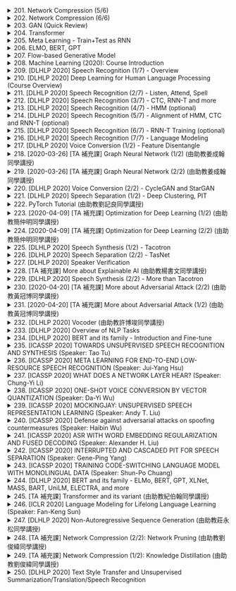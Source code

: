 <details>
<summary>201. Network Compression (5/6)</summary><br>

<a href="https://www.youtube.com/watch?v=L0TOXlNpCJ8" target="_blank">
    <img src="https://img.youtube.com/vi/L0TOXlNpCJ8/maxresdefault.jpg" 
        alt="[Youtube]" width="200">
</a>


</details>

<details>
<summary>202. Network Compression (6/6)</summary><br>

<a href="https://www.youtube.com/watch?v=f0rOMyZSZi4" target="_blank">
    <img src="https://img.youtube.com/vi/f0rOMyZSZi4/maxresdefault.jpg" 
        alt="[Youtube]" width="200">
</a>


</details>

<details>
<summary>203. GAN (Quick Review)</summary><br>

<a href="https://www.youtube.com/watch?v=ufcKFjdpT98" target="_blank">
    <img src="https://img.youtube.com/vi/ufcKFjdpT98/maxresdefault.jpg" 
        alt="[Youtube]" width="200">
</a>


</details>

<details>
<summary>204. Transformer</summary><br>

<a href="https://www.youtube.com/watch?v=ugWDIIOHtPA" target="_blank">
    <img src="https://img.youtube.com/vi/ugWDIIOHtPA/maxresdefault.jpg" 
        alt="[Youtube]" width="200">
</a>


</details>

<details>
<summary>205. Meta Learning - Train+Test as RNN</summary><br>

<a href="https://www.youtube.com/watch?v=ePimv_k-H24" target="_blank">
    <img src="https://img.youtube.com/vi/ePimv_k-H24/maxresdefault.jpg" 
        alt="[Youtube]" width="200">
</a>


</details>

<details>
<summary>206. ELMO, BERT, GPT</summary><br>

<a href="https://www.youtube.com/watch?v=UYPa347-DdE" target="_blank">
    <img src="https://img.youtube.com/vi/UYPa347-DdE/maxresdefault.jpg" 
        alt="[Youtube]" width="200">
</a>


</details>

<details>
<summary>207. Flow-based  Generative Model</summary><br>

<a href="https://www.youtube.com/watch?v=uXY18nzdSsM" target="_blank">
    <img src="https://img.youtube.com/vi/uXY18nzdSsM/maxresdefault.jpg" 
        alt="[Youtube]" width="200">
</a>


</details>

<details>
<summary>208. Machine Learning (2020): Course Introduction</summary><br>

<a href="https://www.youtube.com/watch?v=c9TwBeWAj_U" target="_blank">
    <img src="https://img.youtube.com/vi/c9TwBeWAj_U/maxresdefault.jpg" 
        alt="[Youtube]" width="200">
</a>


</details>

<details>
<summary>209. [DLHLP 2020] Speech Recognition (1/7) - Overview</summary><br>

<a href="https://www.youtube.com/watch?v=AIKu43goh-8" target="_blank">
    <img src="https://img.youtube.com/vi/AIKu43goh-8/maxresdefault.jpg" 
        alt="[Youtube]" width="200">
</a>


</details>

<details>
<summary>210. [DLHLP 2020] Deep Learning for Human Language Processing (Course Overview)</summary><br>

<a href="https://www.youtube.com/watch?v=nER51ZyJaCQ" target="_blank">
    <img src="https://img.youtube.com/vi/nER51ZyJaCQ/maxresdefault.jpg" 
        alt="[Youtube]" width="200">
</a>


</details>

<details>
<summary>211. [DLHLP 2020] Speech Recognition (2/7) - Listen, Attend, Spell</summary><br>

<a href="https://www.youtube.com/watch?v=BdUeBa6NbXA" target="_blank">
    <img src="https://img.youtube.com/vi/BdUeBa6NbXA/maxresdefault.jpg" 
        alt="[Youtube]" width="200">
</a>


</details>

<details>
<summary>212. [DLHLP 2020] Speech Recognition (3/7) - CTC, RNN-T and more</summary><br>

<a href="https://www.youtube.com/watch?v=CGuLuBaLIeI" target="_blank">
    <img src="https://img.youtube.com/vi/CGuLuBaLIeI/maxresdefault.jpg" 
        alt="[Youtube]" width="200">
</a>


</details>

<details>
<summary>213. [DLHLP 2020] Speech Recognition (4/7) - HMM (optional)</summary><br>

<a href="https://www.youtube.com/watch?v=XWTGY_PNABo" target="_blank">
    <img src="https://img.youtube.com/vi/XWTGY_PNABo/maxresdefault.jpg" 
        alt="[Youtube]" width="200">
</a>


</details>

<details>
<summary>214. [DLHLP 2020] Speech Recognition (5/7) - Alignment of HMM, CTC and RNN-T (optional)</summary><br>

<a href="https://www.youtube.com/watch?v=5SSVra6IJY4" target="_blank">
    <img src="https://img.youtube.com/vi/5SSVra6IJY4/maxresdefault.jpg" 
        alt="[Youtube]" width="200">
</a>


</details>

<details>
<summary>215. [DLHLP 2020] Speech Recognition (6/7) - RNN-T Training  (optional)</summary><br>

<a href="https://www.youtube.com/watch?v=L519dCHUCog" target="_blank">
    <img src="https://img.youtube.com/vi/L519dCHUCog/maxresdefault.jpg" 
        alt="[Youtube]" width="200">
</a>


</details>

<details>
<summary>216. [DLHLP 2020] Speech Recognition (7/7) - Language Modeling</summary><br>

<a href="https://www.youtube.com/watch?v=dymfkWtVUdo" target="_blank">
    <img src="https://img.youtube.com/vi/dymfkWtVUdo/maxresdefault.jpg" 
        alt="[Youtube]" width="200">
</a>


</details>

<details>
<summary>217. [DLHLP 2020] Voice Conversion (1/2) - Feature Disentangle</summary><br>

<a href="https://www.youtube.com/watch?v=Jj6blc8UijY" target="_blank">
    <img src="https://img.youtube.com/vi/Jj6blc8UijY/maxresdefault.jpg" 
        alt="[Youtube]" width="200">
</a>


</details>

<details>
<summary>218. [2020-03-26] [TA 補充課] Graph Neural Network (1/2) (由助教姜成翰同學講授)</summary><br>

<a href="https://www.youtube.com/watch?v=eybCCtNKwzA" target="_blank">
    <img src="https://img.youtube.com/vi/eybCCtNKwzA/maxresdefault.jpg" 
        alt="[Youtube]" width="200">
</a>

### 本文重點整理

#### 核心主題
文章主要探討圖神經網路（Graph Neural Networks, GNNs）中 aggregation 操作的核心思想及其不同實現方法。並分析了各種 aggregation 技術的優缺點以及適用場景。

---

#### 主要觀念
1. **Aggregation 操作的重要性**  
   Aggregation 是 GNN 中用於將鄰居節點的特徵信息聚合起來，以更新當前節點表示的核心操作。
   
2. **常見的 Aggregation 方法**  
   - **Mean Pooling**：簡單平均鄰居特徵。  
   - **Max Pooling**：取鄰居特徵的最大值。  
   - **Sum Pooling**：將鄰居特徵相加。  
   - **Attention Mechanism**：基於注意力機制的加權聚合。  

3. **Recent Developments**  
   最近的研究（如 Graph Isomorphism Network,GIN）提出，使用合適的 aggregation 方法可以顯著提升模型性能。

---

#### 問題原因
1. **Mean Pooling 的缺點**  
   - 無法區分具有相同鄰居特徵但結構不同的圖。  

2. **Max Pooling 的缺點**  
   - 可能忽略較小但重要的特徵值，導致信息丟失。  

3. **傳統 Aggregation 方法的局限性**  
   - 離散的聚合方式可能無法充分捕捉到圖結構中的細緻變化。

---

#### 解決方法
1. **GIN 的創新**  
   GIN 提出使用 aggregation 操作後再加上一個 multi-layer perceptron (MLP)，以學習更加豐富的表徵信息。具體公式如下：  
   $$ h_v^{(k+1)} = \text{AGGREGATE}(\{h_u^{(k)}\}_{u \in \mathcal{N}(v)}, h_v^{(k)}) $$  

2. **注意力機制的優化**  
   - 基於鄰居特徵計算注意力權重，實現動態聚合。  
   - 公式：  
     $$ \alpha_{uv} = \text{softmax}(e(h_u, h_v)) $$  
     $$ h_v^{(k+1)} = \sum_{u \in \mathcal{N}(v)} \alpha_{uv} h_u^{(k)} $$  

3. **Sum Pooling 的優勢**  
   - 使用鄰居特徵的簡單相加，避免平均和最大操作的局限性。  

---

#### 結論
1. **GIN 的理論意義**  
   GIN 提供了 aggregation 操作的理論基礎，證明了合適的聚合方式可以顯著提升模型在圖結構數據上的表現。

2. **未來研究方向**  
   - 探索更加高效的注意力機制。  
   - 研究不同聚合方法在特定應用場景下的最佳匹配。  

3. **實踐建議**  
   - 在實際應用中，根據具體任務需求選擇合適的 aggregation 方法。  
   - GIN 提供了一種簡單而有效的聚合方式，值得進一步探索和適用。

---

以上為文章的主要內容整理，涵蓋了核心思想、主要觀念、問題分析及解決方案等關鍵點。
</details>

<details>
<summary>219. [2020-03-26] [TA 補充課] Graph Neural Network (2/2) (由助教姜成翰同學講授)</summary><br>

<a href="https://www.youtube.com/watch?v=M9ht8vsVEw8" target="_blank">
    <img src="https://img.youtube.com/vi/M9ht8vsVEw8/maxresdefault.jpg" 
        alt="[Youtube]" width="200">
</a>

### 核心主題
- **圖神經網路（Graph Neural Networks, GNNs）**：研究如何將圖結構數據引入深度學習模型中，進行各種任務如分類、聚類等。

### 主要觀念
1. **圖神經網路的基本概念**：
   - **圖結構數據**：由節點和邊組成的數據結構，反映實體之間的關係。
   - **圖神經網路的目的**：將非結構化或結構化的圖數據轉換為可學習的表示。

2. **GNN的主要方法**：
   - **基於空間的方法**（Spatial-based）：如GAT（Graph Attention Networks），直接在圖的節點上進行操作。
   - **基於光譜的方法**（Spectral-based）：如GCN（Graph Convolutional Networks），通過傅裏葉變換將圖數據轉化為頻域進行處理。

3. **主要任務**：
   - **監督分類（Supervised Classification）**：在部分或完全標註的數據上訓練模型。
   - **半監督分類（Semi-supervised Classification）**：利用少量標註數據和大量未標註數據進行學習。
   - **圖生成（Graph Generation）**：使用VAE、GAN等方法從頭生成符合特定分布的圖數據。

### 問題原因
1. **GCN的局限性**：
   - **疊代深度增加的性能下降**：隨著模型深度的增加，性能反而惡化。
   - **過平滑現象（Over-smoothing）**：多次聚合操作後，節點表示趨於相似，導致信息喪失。

2. **GNN訓練中的挑戰**：
   - **圖數據的多樣性**：不同類型的圖數據可能需要不同的模型結構。
   - **計算複雜度高**：處理大型圖數據時，計算資源需求較高。

### 解決方法
1. **GCN性能提升**：
   - **DropEdge技術**：在聚合鄰居節點特徵時，隨機丟失一些邊，防止過平滑現象。
   
2. **模型優化**：
   - **使用注意力機制（Attention Mechanism）**：如GAT，根據不同鄰居的重要性分配權重。
   - **引入殘差連接（Residual Connections）**：在深度網絡中，將某層的輸出直接傳遞到淺層，防止梯度消失。

3. **圖生成模型改進**：
   - **Auto-regressive模型**：逐步生成節點和邊，提高生成的可控性。
   - **混合 GenerationTypechniques**：結合VAE和GAN優勢，提升生成數據的多樣性和真實性。

### 結論
- **GNN的研究意義**：作為一種有效的處理結構化數據的方法，在社交網絡、生物信息學等領域有廣泛應用。
- **未來研究方向**：
   - 探索更高效的圖聚合操作。
   - 研究圖神經網路與其他深度學習技術（如Transformer）的結合。
   - 開發適合大規模圖數據的並行計算方法。

### 其他
- **教育意義**：了解GNN的基本原理和應用場景，對於處理複雜實體關係問題具有重要啟示。
</details>

<details>
<summary>220. [DLHLP 2020] Voice Conversion (2/2) - CycleGAN and StarGAN</summary><br>

<a href="https://www.youtube.com/watch?v=JUWVuF2ucTk" target="_blank">
    <img src="https://img.youtube.com/vi/JUWVuF2ucTk/maxresdefault.jpg" 
        alt="[Youtube]" width="200">
</a>


</details>

<details>
<summary>221. [DLHLP 2020] Speech Separation (1/2) - Deep Clustering, PIT</summary><br>

<a href="https://www.youtube.com/watch?v=tovg5ZxNgIo" target="_blank">
    <img src="https://img.youtube.com/vi/tovg5ZxNgIo/maxresdefault.jpg" 
        alt="[Youtube]" width="200">
</a>


</details>

<details>
<summary>222. PyTorch Tutorial (由助教劉記良同學講授)</summary><br>

<a href="https://www.youtube.com/watch?v=kQeezFrNoOg" target="_blank">
    <img src="https://img.youtube.com/vi/kQeezFrNoOg/maxresdefault.jpg" 
        alt="[Youtube]" width="200">
</a>


</details>

<details>
<summary>223. [2020-04-09] [TA 補充課] Optimization for Deep Learning (1/2) (由助教簡仲明同學講授)</summary><br>

<a href="https://www.youtube.com/watch?v=4pUmZ8hXlHM" target="_blank">
    <img src="https://img.youtube.com/vi/4pUmZ8hXlHM/maxresdefault.jpg" 
        alt="[Youtube]" width="200">
</a>

### 文章整理：SGD 收斂性改進方法研究

#### 1. 核心主題
- **研究目標**：探討隨機梯度下降（Stochastic Gradient Descent, SGD）算法在深度學習中的收斂性問題，提出改進方法以提升其性能和效率。

#### 2. 主要觀念
- **SGD的基本原理**：SGD是一種常用優化算法，通過隨機採樣訓練數據來更新模型參數，具有計算效率高、內存佔用低的優點。
- **SGD的局限性**：
  - 學習率（Learning Rate, LR）的選擇對收斂速度和結果影響顯著。
  - 易陷入局部最優解，缺乏探索能力。
  - 在複雜的優化landscape中表現不穩定。

#### 3. 問題原因
- **學習率選擇不當**：過大的學習率可能導致模型發散，過小的學習率則會降低收斂速度。
- **優化landscape的複雜性**：深度神經網絡的損失函數 landscape 存在多個局部最優解和鞍點，SGD容易陷入其中。
- **缺乏動態調整機制**：固定學習率無法適應不同階段的優化需求。

#### 4. 解決方法
- **自適應學習率方法**：
  - **Adam優化器**：通過計算梯度的一階矩和二階矩估計來動態調整學習率，具有良好的收斂性和穩定性。
  - **Adagrad**：根據參數梯度的歷史信息自適應地調整學習率。
  - **RMSprop**：基於梯度的平方平均值來調整學習率。

- **周期性學習率方法**：
  - **Cyclical Learning Rate (CLR)**：通過周期性地增加和減少學習率，幫助模型在局部最優解之間進行探索。
  - **One-Cycle Learning Rate**：在一個周期內先增大後減小學習率，以實現快速收斂。

- **學習率範圍測試（LR Range Test）**：
  - 通過實驗確定合適的學習率範圍，避免手動調參的盲目性。

#### 5. 優化方式
- **動態調整機制**：引入自適應算法，根據梯度信息動態調節學習率。
- **探索與收斂結合**：利用周期性變化的學習率，在局部最優解附近進行細緻搜索的同時，保持一定的探索能力。
- **預熱階段（Warm-Up）**：在訓練初期逐漸增加學習率，幫助模型平穩進入優化狀態。

#### 6. 結論
- **研究意義**：改進的SGD算法能夠顯著提升深度神經網絡的訓練效率和收斂質量。
- **未來方向**：
  - 結合多種優化方法，進一步提高算法的通用性和魯棒性。
  - 探索更高效的自適應學習率調整策略。
</details>

<details>
<summary>224. [2020-04-09] [TA 補充課] Optimization for Deep Learning (2/2) (由助教簡仲明同學講授)</summary><br>

<a href="https://www.youtube.com/watch?v=e03YKGHXnL8" target="_blank">
    <img src="https://img.youtube.com/vi/e03YKGHXnL8/maxresdefault.jpg" 
        alt="[Youtube]" width="200">
</a>

### 小節一：核心主題
- 探討深度學習中優化器（Optimizer）的選擇與應用。
- 分析不同優化器在不同任務中的表現及其適用場景。

### 小節二：主要觀念
1. **SGD 與 Momentum SGD (SGDM)**：
   - SGD 是最基本的優化器，但收斂速度較慢且容易陷入鞍點。
   - Momentum SGD 引入動量機制，加速收斂並改善梯度下降的穩定性。

2. **Adam 優化器**：
   - 結合了 AdaGrad 和 RMSprop 的優點，自適應調整學習率。
   - 在大多數深度學習任務中表現優異，尤其在 NLP 領域。

3. **AdamW**：
   - Adam 的改進版本，通過引入權重衰減機制提升模型的泛化能力。

4. **Lookahead 策略**：
   - 一種優化器封裝策略，結合其他優化器（如 SGD 或 Adam）進一步提升性能。

### 小節三：問題原因
1. **SGD 的局限性**：
   - 收斂速度慢，容易陷入局部最優。
   - 對初始學習率敏感，難以處理複雜的損失函數 landscapes。

2. **Adam 的潛在問題**：
   - 在某些 CV 任務中可能不如 SGDM 穩定。
   - 可能導致模型在測試集上的表現不佳（generalization gap）。

3. **數據與架構的影響**：
   - 數據質量問題或網絡架構不合理可能導致優化器選擇無法解決的根本性問題。

### 小節四：解決方法
1. **選擇合適的優化器**：
   - CV 任務優先考慮 SGDM。
   - NLP 和生成模型推薦使用 Adam 或 AdamW。

2. **調整學習率與權重衰減**：
   - 使用適當的學習率調度策略（如餘弦退火）。
   - 在 AdamW 等優化器中引入權重衰減以提升泛化能力。

3. **結合 Lookahead 策略**：
   - 將 Lookahead 與其他優化器結合，進一步優化訓練效果。

4. **多嘗試與調整**：
   - 根據具體任務需求，多次實驗並調整優化器參數和策略。

### 小節五：優化方式
1. **學習率調度（Learning Rate Scheduling）**：
   - 使用如餘弦退火等方法動態調整學習率，加速收斂並提升模型性能。

2. **權重衰減（Weight Decay）**：
   - 在優化器中引入 L2 正則化，防止過擬合，提升泛化能力。

3. **動量機制（Momentum）**：
   - 通過引入動量，加速梯度下降過程，避免陷入鞍點。

4. **自適應學習率調整（Adaptive Learning Rate）**：
   - Adam 等優化器通過自適應調整學習率，提升訓練效率和穩定性。

### 小節六：結論
- 沒有一款 optimizer 是萬能的，選擇合適的優化器需根據具體任務需求。
- SGD 和 SGDM 在 CV 任務中表現較好，而 Adam 和 AdamW 更適合 NLP 和生成模型。
- Lookahead 策略可作爲提升訓練效果的輔助手段。
- 雖然優化器的選擇對性能有一定影響，但數據質量和網絡架構才是模型性能的關鍵因素。
</details>

<details>
<summary>225. [DLHLP 2020] Speech Synthesis (1/2) - Tacotron</summary><br>

<a href="https://www.youtube.com/watch?v=DMxKeHW8KdM" target="_blank">
    <img src="https://img.youtube.com/vi/DMxKeHW8KdM/maxresdefault.jpg" 
        alt="[Youtube]" width="200">
</a>


</details>

<details>
<summary>226. [DLHLP 2020] Speech Separation (2/2) - TasNet</summary><br>

<a href="https://www.youtube.com/watch?v=G0O1A7lONSY" target="_blank">
    <img src="https://img.youtube.com/vi/G0O1A7lONSY/maxresdefault.jpg" 
        alt="[Youtube]" width="200">
</a>


</details>

<details>
<summary>227. [DLHLP 2020] Speaker Verification</summary><br>

<a href="https://www.youtube.com/watch?v=z3yvxvyP-lE" target="_blank">
    <img src="https://img.youtube.com/vi/z3yvxvyP-lE/maxresdefault.jpg" 
        alt="[Youtube]" width="200">
</a>


</details>

<details>
<summary>228. [TA 補充課] More about Explainable AI (由助教楊書文同學講授)</summary><br>

<a href="https://www.youtube.com/watch?v=LsdiOt0wiWM" target="_blank">
    <img src="https://img.youtube.com/vi/LsdiOt0wiWM/maxresdefault.jpg" 
        alt="[Youtube]" width="200">
</a>


</details>

<details>
<summary>229. [DLHLP 2020] Speech Synthesis (2/2) - More than Tacotron</summary><br>

<a href="https://www.youtube.com/watch?v=Eau1Fr2x86Y" target="_blank">
    <img src="https://img.youtube.com/vi/Eau1Fr2x86Y/maxresdefault.jpg" 
        alt="[Youtube]" width="200">
</a>


</details>

<details>
<summary>230. [2020-04-20] [TA 補充課] More about Adversarial Attack (2/2) (由助教黃冠博同學講授)</summary><br>

<a href="https://www.youtube.com/watch?v=PaHhMlxFPyU" target="_blank">
    <img src="https://img.youtube.com/vi/PaHhMlxFPyU/maxresdefault.jpg" 
        alt="[Youtube]" width="200">
</a>

# 文章重點整理

## 核心主題
文章主要探討了深度學習模型在音視覺領域中的安全問題，並介紹了針對音視覺模型的攻擊方法。這些攻擊包括影像攻擊（如One Pixel Attack）和音訊攻擊（如Hidden Voice Attack），旨在揭示模型的脆弱性。

---

## 主要觀念

### 1. 影像攻擊
- **核心思想**：通過少量修改（如一像素更改）來擾亂深度學習模型的判斷。
- **技術實現**：
  - 使用差分進化算法搜索最有效的攻擊像素。
  - 確定攻擊像素後，計算其RGB值以最大化模型誤判機率。

### 2. 音訊攻擊
- **核心思想**：在音訊中植入幹擾信號（如高頻正弦波），使模型無法準確識別內容。
- **技術實現**：
  - **Time Domain Inversion**：反轉音訊的時域特性。
  - **Random Phase Generation**：隨機修改音訊的相位。
  - **High Frequency Addition**：添加高頻正弦波擾動。
  - **Time Scaling**：改變音訊的速度，同時保持採樣率恆定。

---

## 問題原因
- 深度學習模型對輸入數據的高度敏感性導致其易受攻擊。
- 音視覺模型在處理結構化數據時的脆弱性為攻擊提供了可乘之機。

---

## 解決方法
- **影晌_Attack**：
  - 差分進化算法用於搜索最小幹擾下的最大影響像素。
  - 確定攻擊像素後，計算其RGB值以最大化模型誤判機率。

- **音訊_Attack**：
  - 添加高頻正弦波或修改音訊特性（如相位、速度）來擾亂模型。
  - 確保添加的幹擾在預處理階段被濾除，使模型保持穩定性。

---

## 優化方式
- **影晌_Attack**：
  - 開發更高效的搜索算法以降低計算成本。
  - 提高攻擊策略的通用性，使其適用於不同類型的深度學習模型。

- **音訊_Attack**：
  - 研究更隱蔽的幹擾方式，使其不易被人類感知。
  - 警告：濫用此技術可能對用戶體驗造成影響，需注意倫理問題。

---

## 結論
文章展示了深度學習模型在音視覺領域中的脆弱性，並提出了多種攻擊方法。這些方法可幫助研究者理解模型的局限性，從而在未來的研究中進一步改進模型的安全性和 robustness。
</details>

<details>
<summary>231. [2020-04-20] [TA 補充課] More about Adversarial Attack (1/2) (由助教黃冠博同學講授)</summary><br>

<a href="https://www.youtube.com/watch?v=tfpKIZIWidA" target="_blank">
    <img src="https://img.youtube.com/vi/tfpKIZIWidA/maxresdefault.jpg" 
        alt="[Youtube]" width="200">
</a>

### 小節一：核心主題  
- 文章介紹了差分進化（Differential Evolution, DE）算法及其在單像素攻擊（One Pixel Attack）中的應用。  
- 重點討論了DE算法的基本原理、實現步驟以及其在圖像對抗攻擊中的具體應用。

### 小節二：主要觀念  
1. **差分進化算法**  
   - DE是一種基於羣體的優化算法，通過迭代搜索來找到最優解。  
   - 主要步驟包括初始化種羣、變異、交叉和選擇。  
2. **單像素攻擊**  
   - 一種圖像對抗攻擊方法，僅修改一個像素即可實現對目標模型的攻擊。  
   - 攻擊目標是欺騙分類器，使其誤判圖像類別。

### 小節三：問題原因  
1. **算法適用性問題**  
   - DE算法最初設計用於連續空間優化，需適應其在離散和高維空間中的應用。  
2. **單像素攻擊的限制**  
   - 僅修改一個像素，增加了搜索空間的難度，且可能影響攻擊的成功率。  
3. **圖片大小的影響**  
   - 圖片越大，搜索空間越大，DE算法在固定迭代次數下成功率下降。

### 小節四：解決方法  
1. **適應DE算法到單像素攻擊**  
   - 將DE應用於五維向量（x, y, r, g, b），分別表示攻擊的像素坐標及顏色值。  
2. **優化搜索策略**  
   - 通過調整變異和交叉參數，提高種羣多樣性。  
3. **平衡圖片大小與資源**  
   - 在大圖片中增加迭代次數或候選數量，以提高攻擊成功率。

### 小節五：優化方式  
1. **參數調整**  
   - 調整DE算法的變異因子和交叉概率，以適應不同問題。  
2. **局部搜索增強**  
   - 結合其他優化方法（如梯度下降）進行局部精煉，提高解的質量。  
3. **資源分配策略**  
   - 根據圖片大小動態調整候選數量或迭代次數，確保攻擊效率。

### 小節六：結論  
- 差分進化算法在單像素攻擊中表現出良好的效果，但需根據具體問題進行參數和策略的優化。  
- 圖片大小對攻擊成功率有顯著影響，需通過增加資源投入來應對大尺寸圖片的挑戰。  
- 未來研究可進一步探索DE與其他優化方法的結合，提升攻擊效率和成功率。
</details>

<details>
<summary>232. [DLHLP 2020] Vocoder (由助教許博竣同學講授)</summary><br>

<a href="https://www.youtube.com/watch?v=6g2aPc0ol2Y" target="_blank">
    <img src="https://img.youtube.com/vi/6g2aPc0ol2Y/maxresdefault.jpg" 
        alt="[Youtube]" width="200">
</a>


</details>

<details>
<summary>233. [DLHLP 2020] Overview of NLP Tasks</summary><br>

<a href="https://www.youtube.com/watch?v=tFBrqPPxWzE" target="_blank">
    <img src="https://img.youtube.com/vi/tFBrqPPxWzE/maxresdefault.jpg" 
        alt="[Youtube]" width="200">
</a>


</details>

<details>
<summary>234. [DLHLP 2020] BERT and its family - Introduction and Fine-tune</summary><br>

<a href="https://www.youtube.com/watch?v=1_gRK9EIQpc" target="_blank">
    <img src="https://img.youtube.com/vi/1_gRK9EIQpc/maxresdefault.jpg" 
        alt="[Youtube]" width="200">
</a>


</details>

<details>
<summary>235. [ICASSP 2020] TOWARDS UNSUPERVISED SPEECH RECOGNITION AND SYNTHESIS (Speaker: Tao Tu)</summary><br>

<a href="https://www.youtube.com/watch?v=cnZdfLSqwiE" target="_blank">
    <img src="https://img.youtube.com/vi/cnZdfLSqwiE/maxresdefault.jpg" 
        alt="[Youtube]" width="200">
</a>


</details>

<details>
<summary>236. [ICASSP 2020] META LEARNING FOR END-TO-END LOW-RESOURCE SPEECH RECOGNITION (Speaker: Jui-Yang Hsu)</summary><br>

<a href="https://www.youtube.com/watch?v=goav0eXKPwg" target="_blank">
    <img src="https://img.youtube.com/vi/goav0eXKPwg/maxresdefault.jpg" 
        alt="[Youtube]" width="200">
</a>


</details>

<details>
<summary>237. [ICASSP 2020] WHAT DOES A NETWORK LAYER HEAR? (Speaker: Chung-Yi Li)</summary><br>

<a href="https://www.youtube.com/watch?v=6gtn7H-pWr8" target="_blank">
    <img src="https://img.youtube.com/vi/6gtn7H-pWr8/maxresdefault.jpg" 
        alt="[Youtube]" width="200">
</a>


</details>

<details>
<summary>238. [ICASSP 2020] ONE-SHOT VOICE CONVERSION BY VECTOR QUANTIZATION (Speaker: Da-Yi Wu)</summary><br>

<a href="https://www.youtube.com/watch?v=W3t8FHgV90M" target="_blank">
    <img src="https://img.youtube.com/vi/W3t8FHgV90M/maxresdefault.jpg" 
        alt="[Youtube]" width="200">
</a>


</details>

<details>
<summary>239. [ICASSP 2020] MOCKINGJAY: UNSUPERVISED SPEECH REPRESENTATION LEARNING (Speaker: Andy T. Liu)</summary><br>

<a href="https://www.youtube.com/watch?v=JlOSyRNFjOw" target="_blank">
    <img src="https://img.youtube.com/vi/JlOSyRNFjOw/maxresdefault.jpg" 
        alt="[Youtube]" width="200">
</a>


</details>

<details>
<summary>240. [ICASSP 2020] Defense against adversarial attacks on spoofing countermeasures (Speaker: Haibin Wu)</summary><br>

<a href="https://www.youtube.com/watch?v=sKwz5GvxGgI" target="_blank">
    <img src="https://img.youtube.com/vi/sKwz5GvxGgI/maxresdefault.jpg" 
        alt="[Youtube]" width="200">
</a>


</details>

<details>
<summary>241. [ICASSP 2020] ASR WITH WORD EMBEDDING REGULARIZATION AND FUSED DECODING (Speaker: Alexander H. Liu)</summary><br>

<a href="https://www.youtube.com/watch?v=1j46kdawA4Q" target="_blank">
    <img src="https://img.youtube.com/vi/1j46kdawA4Q/maxresdefault.jpg" 
        alt="[Youtube]" width="200">
</a>


</details>

<details>
<summary>242. [ICASSP 2020] INTERRUPTED AND CASCADED PIT FOR SPEECH SEPARATION (Speaker: Gene-Ping Yang)</summary><br>

<a href="https://www.youtube.com/watch?v=RUhkc6ihyYI" target="_blank">
    <img src="https://img.youtube.com/vi/RUhkc6ihyYI/maxresdefault.jpg" 
        alt="[Youtube]" width="200">
</a>


</details>

<details>
<summary>243. [ICASSP 2020] TRAINING CODE-SWITCHING LANGUAGE MODEL WITH MONOLINGUAL DATA (Speaker: Shun-Po Chuang)</summary><br>

<a href="https://www.youtube.com/watch?v=qf0j0A0-SVM" target="_blank">
    <img src="https://img.youtube.com/vi/qf0j0A0-SVM/maxresdefault.jpg" 
        alt="[Youtube]" width="200">
</a>


</details>

<details>
<summary>244. [DLHLP 2020] BERT and its family - ELMo, BERT, GPT, XLNet, MASS, BART, UniLM, ELECTRA, and more</summary><br>

<a href="https://www.youtube.com/watch?v=Bywo7m6ySlk" target="_blank">
    <img src="https://img.youtube.com/vi/Bywo7m6ySlk/maxresdefault.jpg" 
        alt="[Youtube]" width="200">
</a>


</details>

<details>
<summary>245. [TA 補充課] Transformer and its variant (由助教紀伯翰同學講授)</summary><br>

<a href="https://www.youtube.com/watch?v=lluMBz5AoOg" target="_blank">
    <img src="https://img.youtube.com/vi/lluMBz5AoOg/maxresdefault.jpg" 
        alt="[Youtube]" width="200">
</a>


</details>

<details>
<summary>246. [ICLR 2020] Language Modeling for Lifelong Language Learning (Speaker: Fan-Keng Sun)</summary><br>

<a href="https://www.youtube.com/watch?v=cW04Sb02lU4" target="_blank">
    <img src="https://img.youtube.com/vi/cW04Sb02lU4/maxresdefault.jpg" 
        alt="[Youtube]" width="200">
</a>


</details>

<details>
<summary>247. [DLHLP 2020] Non-Autoregressive Sequence Generation (由助教莊永松同學講授)</summary><br>

<a href="https://www.youtube.com/watch?v=jvyKmU4OM3c" target="_blank">
    <img src="https://img.youtube.com/vi/jvyKmU4OM3c/maxresdefault.jpg" 
        alt="[Youtube]" width="200">
</a>


</details>

<details>
<summary>248. [TA 補充課] Network Compression (2/2): Network Pruning (由助教劉俊緯同學講授)</summary><br>

<a href="https://www.youtube.com/watch?v=w6gdV2_PtsE" target="_blank">
    <img src="https://img.youtube.com/vi/w6gdV2_PtsE/maxresdefault.jpg" 
        alt="[Youtube]" width="200">
</a>


</details>

<details>
<summary>249. [TA 補充課] Network Compression (1/2): Knowledge Distillation (由助教劉俊緯同學講授)</summary><br>

<a href="https://www.youtube.com/watch?v=9CCn9uPfJ64" target="_blank">
    <img src="https://img.youtube.com/vi/9CCn9uPfJ64/maxresdefault.jpg" 
        alt="[Youtube]" width="200">
</a>


</details>

<details>
<summary>250. [DLHLP 2020] Text Style Transfer and Unsupervised Summarization/Translation/Speech Recognition</summary><br>

<a href="https://www.youtube.com/watch?v=WROBoprE0js" target="_blank">
    <img src="https://img.youtube.com/vi/WROBoprE0js/maxresdefault.jpg" 
        alt="[Youtube]" width="200">
</a>


</details>

